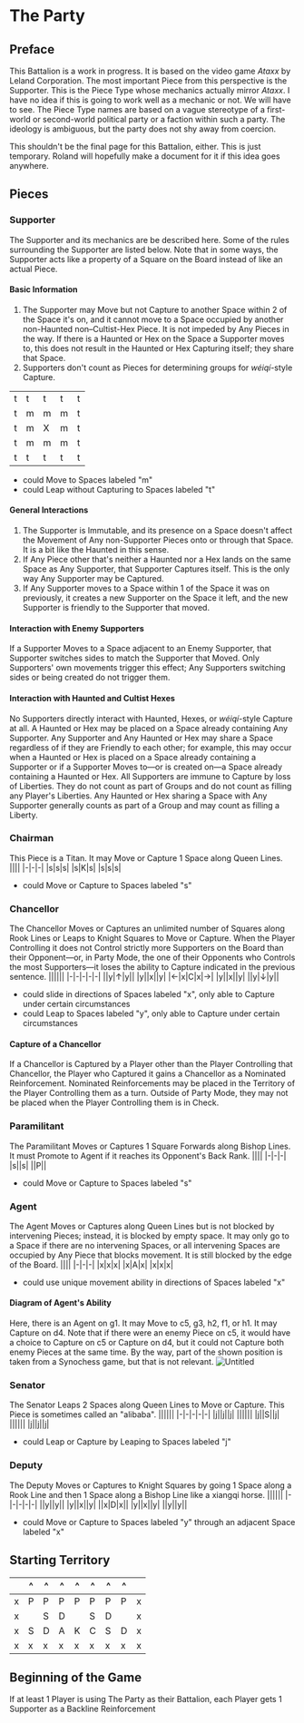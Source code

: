 # The Party
## Preface
This Battalion is a work in progress. It is based on the video game _Ataxx_ by Leland Corporation. The most important Piece from this perspective is the Supporter. This is the Piece Type whose mechanics actually mirror _Ataxx_. I have no idea if this is going to work well as a mechanic or not. We will have to see. The Piece Type names are based on a vague stereotype of a first-world or second-world political party or a faction within such a party. The ideology is ambiguous, but the party does not shy away from coercion.

This shouldn't be the final page for this Battalion, either. This is just temporary. Roland will hopefully make a document for it if this idea goes anywhere.
## Pieces
### Supporter
The Supporter and its mechanics are be described here. Some of the rules surrounding the Supporter are listed below. Note that in some ways, the Supporter acts like a property of a Square on the Board instead of like an actual Piece.
#### Basic Information
1. The Supporter may Move but not Capture to another Space within 2 of the Space it's on, and it cannot move to a Space occupied by another non-Haunted non–Cultist-Hex Piece. It is not impeded by Any Pieces in the way. If there is a Haunted or Hex on the Space a Supporter moves to, this does not result in the Haunted or Hex Capturing itself; they share that Space.
2. Supporters don't count as Pieces for determining groups for _w&#233;iq&#237;_-style Capture.

||||||
|-|-|-|-|-|
|t|t|t|t|t|
|t|m|m|m|t|
|t|m|X|m|t|
|t|m|m|m|t|
|t|t|t|t|t|
* could Move to Spaces labeled "m"
* could Leap without Capturing to Spaces labeled "t"
#### General Interactions
1. The Supporter is Immutable, and its presence on a Space doesn't affect the Movement of Any non-Supporter Pieces onto or through that Space. It is a bit like the Haunted in this sense.
2. If Any Piece other that's neither a Haunted nor a Hex lands on the same Space as Any Supporter, that Supporter Captures itself. This is the only way Any Supporter may be Captured.
3. If Any Supporter moves to a Space within 1 of the Space it was on previously, it creates a new Supporter on the Space it left, and the new Supporter is friendly to the Supporter that moved.
#### Interaction with Enemy Supporters
If a Supporter Moves to a Space adjacent to an Enemy Supporter, that Supporter switches sides to match the Supporter that Moved. Only Supporters' own movements trigger this effect; Any Supporters switching sides or being created do not trigger them.
#### Interaction with Haunted and Cultist Hexes
No Supporters directly interact with Haunted, Hexes, or _w&#233;iq&#237;_-style Capture at all. A Haunted or Hex may be placed on a Space already containing Any Supporter. Any Supporter and Any Haunted or Hex may share a Space regardless of if they are Friendly to each other; for example, this may occur when a Haunted or Hex is placed on a Space already containing a Supporter or if a Supporter Moves to&#x2014;or is created on&#x2014;a Space already containing a Haunted or Hex. All Supporters are immune to Capture by loss of Liberties. They do not count as part of Groups and do not count as filling any Player's Liberties. Any Haunted or Hex sharing a Space with Any Supporter generally counts as part of a Group and may count as filling a Liberty.
### Chairman
This Piece is a Titan. It may Move or Capture 1 Space along Queen Lines.
||||
|-|-|-|
|s|s|s|
|s|K|s|
|s|s|s|
* could Move or Capture to Spaces labeled "s"
### Chancellor
The Chancellor Moves or Captures an unlimited number of Squares along Rook Lines or Leaps to Knight Squares to Move or Capture. When the Player Controlling it does not Control strictly more Supporters on the Board than their Opponent&#x2014;or, in Party Mode, the one of their Opponents who Controls the most Supporters&#x2014;it loses the ability to Capture indicated in the previous sentence.
||||||
|-|-|-|-|-|
||y|&#x2191;|y||
|y||x||y|
|&#x2190;|x|C|x|&#x2192;|
|y||x||y|
||y|&#x2193;|y||
* could slide in directions of Spaces labeled "x", only able to Capture under certain circumstances
* could Leap to Spaces labeled "y", only able to Capture under certain circumstances
#### Capture of a Chancellor
If a Chancellor is Captured by a Player other than the Player Controlling that Chancellor, the Player who Captured it gains a Chancellor as a Nominated Reinforcement. Nominated Reinforcements may be placed in the Territory of the Player Controlling them as a turn. Outside of Party Mode, they may not be placed when the Player Controlling them is in Check.
### Paramilitant
The Paramilitant Moves or Captures 1 Square Forwards along Bishop Lines. It must Promote to Agent if it reaches its Opponent's Back Rank.
||||
|-|-|-|
|s||s|
||P||
* could Move or Capture to Spaces labeled "s"
### Agent
The Agent Moves or Captures along Queen Lines but is not blocked by intervening Pieces; instead, it is blocked by empty space. It may only go to a Space if there are no intervening Spaces, or all intervening Spaces are occupied by Any Piece that blocks movement. It is still blocked by the edge of the Board.
||||
|-|-|-|
|x|x|x|
|x|A|x|
|x|x|x|
* could use unique movement ability in directions of Spaces labeled "x"
#### Diagram of Agent's Ability
Here, there is an Agent on g1. It may Move to c5, g3, h2, f1, or h1. It may Capture on d4. Note that if there were an enemy Piece on c5, it would have a choice to Capture on c5 or Capture on d4, but it could not Capture both enemy Pieces at the same time. By the way, part of the shown position is taken from a Synochess game, but that is not relevant.
![Untitled](https://github.com/user-attachments/assets/fb0efbbb-aa8d-46a3-81b7-a58e9f95c8e4)
### Senator
The Senator Leaps 2 Spaces along Queen Lines to Move or Capture. This Piece is sometimes called an "alibaba".
||||||
|-|-|-|-|-|
|j||j||j|
||||||
|j||S||j|
||||||
|j||j||j|
* could Leap or Capture by Leaping to Spaces labeled "j"
### Deputy
The Deputy Moves or Captures to Knight Squares by going 1 Space along a Rook Line and then 1 Space along a Bishop Line like a xiangqi horse.
||||||
|-|-|-|-|-|
||y||y||
|y||x||y|
||x|D|x||
|y||x||y|
||y||y||
* could Move or Capture to Spaces labeled "y" through an adjacent Space labeled "x"
## Starting Territory
| |^|^|^|^|^|^|^| |
|-|-|-|-|-|-|-|-|-|
|x|P|P|P|P|P|P|P|x|
|x| |S|D| |S|D| |x|
|x|S|D|A|K|C|S|D|x|
|x|x|x|x|x|x|x|x|x|
## Beginning of the Game
If at least 1 Player is using The Party as their Battalion, each Player gets 1 Supporter as a Backline Reinforcement
